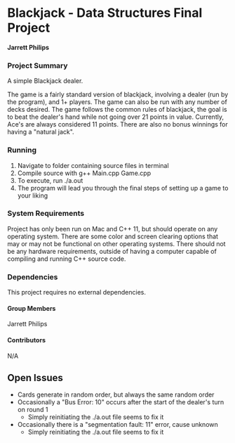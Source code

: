 # Blackjack - Data Structures Final Project
**Jarrett Philips**

### Project Summary
A simple Blackjack dealer. 

The game is a fairly standard version of blackjack, involving a dealer (run by the program), and 1+ players. The game can also be run with any number of decks desired. The game follows the common rules of blackjack, the goal is to beat the dealer's hand while not going over 21 points in value. Currently, Ace's are always considered 11 points. There are also no bonus winnings for having a "natural jack".

### Running
1. Navigate to folder containing source files in terminal
2. Compile source with
    g++ Main.cpp Game.cpp
3. To execute, run 
    ./a.out
4. The program will lead you through the final steps of setting up a game to your liking

### System Requirements
Project has only been run on Mac and C++ 11, but should operate on any operating system. There are some color and screen clearing options that may or may not be functional on other operating systems. There should not be any hardware requirements, outside of having a computer capable of compiling and running C++ source code.

### Dependencies
This project requires no external dependencies.

#### Group Members
Jarrett Philips
#### Contributors
N/A

## Open	Issues
- Cards generate in random order, but always the same random order
- Occasionally a "Bus Error: 10" occurs after the start of the dealer's turn on round 1
	- Simply reinitiating the ./a.out file seems to fix it
- Occasionally there is a "segmentation fault: 11" error, cause unknown
	- Simply reinitiating the ./a.out file seems to fix it